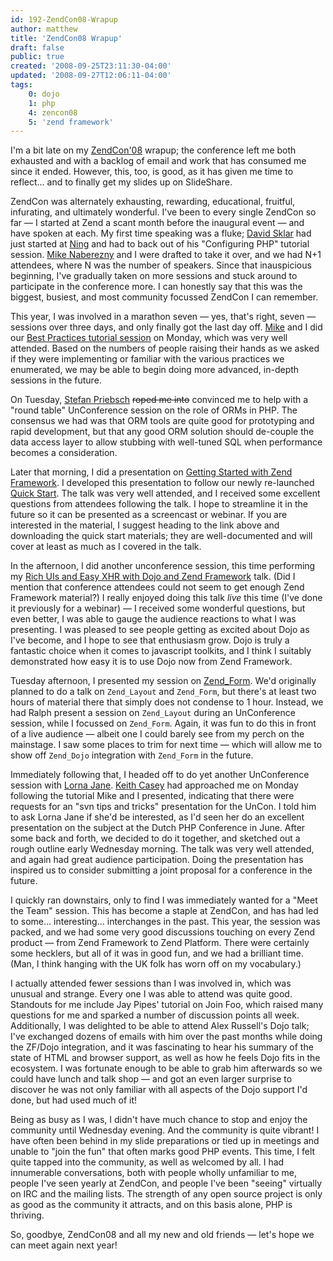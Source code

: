 ```yaml
---
id: 192-ZendCon08-Wrapup
author: matthew
title: 'ZendCon08 Wrapup'
draft: false
public: true
created: '2008-09-25T23:11:30-04:00'
updated: '2008-09-27T12:06:11-04:00'
tags:
    0: dojo
    1: php
    4: zencon08
    5: 'zend framework'
---
```

I'm a bit late on my [ZendCon'08](http://www.zendcon.com/) wrapup; the
conference left me both exhausted and with a backlog of email and work that has
consumed me since it ended. However, this, too, is good, as it has given me
time to reflect… and to finally get my slides up on SlideShare.

ZendCon was alternately exhausting, rewarding, educational, fruitful,
infurating, and ultimately wonderful. I've been to every single ZendCon so far
— I started at Zend a scant month before the inaugural event — and have spoken
at each. My first time speaking was a fluke; [David Sklar](http://www.sklar.com/)
had just started at [Ning](http://www.ning.com/) and had to back out of his
"Configuring PHP" tutorial session. [Mike Naberezny](http://mikenaberezny.com/)
and I were drafted to take it over, and we had N+1 attendees, where N was the
number of speakers. Since that inauspicious beginning, I've gradually taken on
more sessions and stuck around to participate in the conference more. I can
honestly say that this was the biggest, busiest, and most community focussed
ZendCon I can remember.

<!--- EXTENDED -->

This year, I was involved in a marathon seven — yes, that's right, seven —
sessions over three days, and only finally got the last day off.
[Mike](http://mikenaberezny.com/) and I did our
[Best Practices tutorial session](http://www.slideshare.net/weierophinney/best-practices-of-php-development-presentation/)
on Monday, which was very well attended. Based on the numbers of people raising
their hands as we asked if they were implementing or familiar with the various
practices we enumerated, we may be able to begin doing more advanced, in-depth
sessions in the future.

On Tuesday, [Stefan Priebsch](http://inside.e-novative.de/) ~~roped me into~~
convinced me to help with a "round table" UnConference session on the role of
ORMs in PHP. The consensus we had was that ORM tools are quite good for
prototyping and rapid development, but that any good ORM solution should
de-couple the data access layer to allow stubbing with well-tuned SQL when
performance becomes a consideration.

Later that morning, I did a presentation on [Getting Started with Zend Framework](http://www.slideshare.net/weierophinney/getting-started-with-zend-framework-presentation/).
I developed this presentation to follow our newly re-launched
[Quick Start](http://framework.zend.com/docs/quickstart). The talk was very well
attended, and I received some excellent questions from attendees following the
talk. I hope to streamline it in the future so it can be presented as a
screencast or webinar. If you are interested in the material, I suggest heading
to the link above and downloading the quick start materials; they are
well-documented and will cover at least as much as I covered in the talk.

In the afternoon, I did another unconference session, this time performing my
[Rich UIs and Easy XHR with Dojo and Zend Framework](http://www.slideshare.net/weierophinney/rich-uis-and-easy-remoting-with-dojo-and-zend-framework-presentation/)
talk. (Did I mention that conference attendees could not seem to get enough
Zend Framework material?) I really enjoyed doing this talk *live* this time
(I've done it previously for a webinar) — I received some wonderful questions,
but even better, I was able to gauge the audience reactions to what I was
presenting. I was pleased to see people getting as excited about Dojo as I've
become, and I hope to see that enthusiasm grow. Dojo is truly a fantastic
choice when it comes to javascript toolkits, and I think I suitably
demonstrated how easy it is to use Dojo now from Zend Framework.

Tuesday afternoon, I presented my session on
[Zend_Form](http://www.slideshare.net/weierophinney/zendform-presentation/).
We'd originally planned to do a talk on `Zend_Layout` and `Zend_Form`, but
there's at least two hours of material there that simply does not condense to 1
hour. Instead, we had Ralph present a session on `Zend_Layout` during an
UnConference session, while I focussed on `Zend_Form`. Again, it was fun to do
this in front of a live audience — albeit one I could barely see from my perch
on the mainstage. I saw some places to trim for next time — which will allow me
to show off `Zend_Dojo` integration with `Zend_Form` in the future.

Immediately following that, I headed off to do yet another UnConference session
with [Lorna Jane](http://lornajane.net/). [Keith Casey](http://caseysoftware.com/blog)
had approached me on Monday following the tutorial Mike and I presented,
indicating that there were requests for an "svn tips and tricks" presentation
for the UnCon. I told him to ask Lorna Jane if she'd be interested, as I'd seen
her do an excellent presentation on the subject at the Dutch PHP Conference in
June. After some back and forth, we decided to do it together, and sketched out
a rough outline early Wednesday morning. The talk was very well attended, and
again had great audience participation. Doing the presentation has inspired us
to consider submitting a joint proposal for a conference in the future.

I quickly ran downstairs, only to find I was immediately wanted for a "Meet the
Team" session. This has become a staple at ZendCon, and has had led to some…
interesting… interchanges in the past. This year, the session was packed, and
we had some very good discussions touching on every Zend product — from Zend
Framework to Zend Platform. There were certainly some hecklers, but all of it
was in good fun, and we had a brilliant time. (Man, I think hanging with the UK
folk has worn off on my vocabulary.)

I actually attended fewer sessions than I was involved in, which was unusual
and strange. Every one I was able to attend was quite good. Standouts for me
include Jay Pipes' tutorial on Join Foo, which raised many questions for me and
sparked a number of discussion points all week. Additionally, I was delighted
to be able to attend Alex Russell's Dojo talk; I've exchanged dozens of emails
with him over the past months while doing the ZF/Dojo integration, and it was
fascinating to hear his summary of the state of HTML and browser support, as
well as how he feels Dojo fits in the ecosystem. I was fortunate enough to be
able to grab him afterwards so we could have lunch and talk shop — and got an
even larger surprise to discover he was not only familiar with all aspects of
the Dojo support I'd done, but had used much of it!

Being as busy as I was, I didn't have much chance to stop and enjoy the
community until Wednesday evening. And the community is quite vibrant! I have
often been behind in my slide preparations or tied up in meetings and unable to
"join the fun" that often marks good PHP events. This time, I felt quite tapped
into the community, as well as welcomed by all. I had innumerable
conversations, both with people wholly unfamiliar to me, people I've seen
yearly at ZendCon, and people I've been "seeing" virtually on IRC and the
mailing lists. The strength of any open source project is only as good as the
community it attracts, and on this basis alone, PHP is thriving.

So, goodbye, ZendCon08 and all my new and old friends — let's hope we can meet
again next year!

